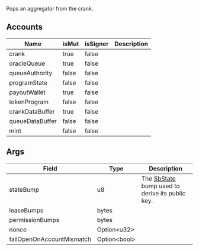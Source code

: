Pops an aggregator from the crank.

## Accounts
|Name|isMut|isSigner|Description|
|--|--|--|--|
| crank | true | false |  |
| oracleQueue | true | false |  |
| queueAuthority | false | false |  |
| programState | false | false |  |
| payoutWallet | true | false |  |
| tokenProgram | false | false |  |
| crankDataBuffer | true | false |  |
| queueDataBuffer | false | false |  |
| mint | false | false |  |
## Args
|Field|Type|Description|
|--|--|--|
| stateBump |  u8 | The [SbState](/solana/idl/accounts/SbState) bump used to derive its public key. |
| leaseBumps |  bytes |  |
| permissionBumps |  bytes |  |
| nonce |  Option&lt;u32&gt; |  |
| failOpenOnAccountMismatch |  Option&lt;bool&gt; |  |
